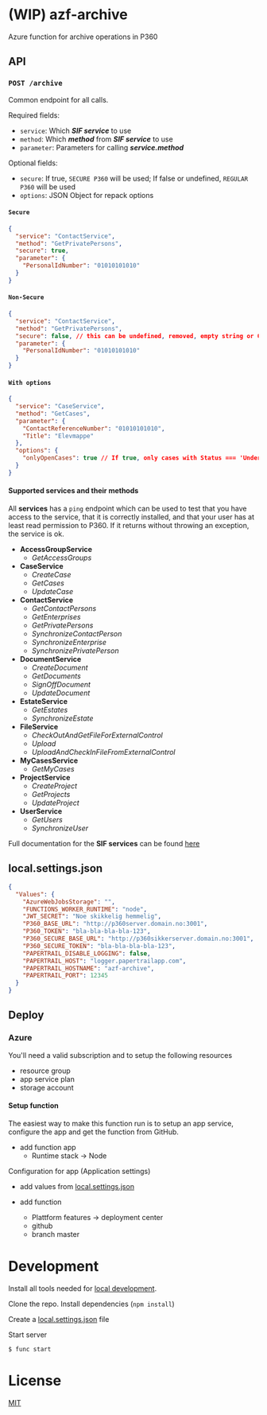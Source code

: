 # (WIP) azf-archive

Azure function for archive operations in P360

## API

### ```POST /archive```

Common endpoint for all calls. 

Required fields:
- `service`: Which ***SIF service*** to use
- `method`: Which ***method*** from ***SIF service*** to use
- `parameter`: Parameters for calling ***service.method***

Optional fields:
- `secure`: If true, `SECURE P360` will be used; If false or undefined, `REGULAR P360` will be used
- `options`: JSON Object for repack options

#### `Secure`

```json
{
  "service": "ContactService",
  "method": "GetPrivatePersons",
  "secure": true,
  "parameter": {
    "PersonalIdNumber": "01010101010"
  }
}
```

#### `Non-Secure`

```json
{
  "service": "ContactService",
  "method": "GetPrivatePersons",
  "secure": false, // this can be undefined, removed, empty string or 0 as well
  "parameter": {
    "PersonalIdNumber": "01010101010"
  }
}
```

#### `With options`

```json
{
  "service": "CaseService",
  "method": "GetCases",
  "parameter": {
    "ContactReferenceNumber": "01010101010",
    "Title": "Elevmappe"
  },
  "options": {
    "onlyOpenCases": true // If true, only cases with Status === 'Under behandling' will be returned; If false or undefined, all cases will be returned regardless of Status
  }
}
```

#### Supported **services** and their **methods**

All **services** has a `ping` endpoint which can be used to test that you have access to the service, that it is correctly installed, and that your user has at least read permission to P360.
If it returns without throwing an exception, the service is ok.

- **AccessGroupService**
  - *GetAccessGroups*
- **CaseService**
  - *CreateCase*
  - *GetCases*
  - *UpdateCase*
- **ContactService**
  - *GetContactPersons*
  - *GetEnterprises*
  - *GetPrivatePersons*
  - *SynchronizeContactPerson*
  - *SynchronizeEnterprise*
  - *SynchronizePrivatePerson*
- **DocumentService**
  - *CreateDocument*
  - *GetDocuments*
  - *SignOffDocument*
  - *UpdateDocument*
- **EstateService**
  - *GetEstates*
  - *SynchronizeEstate*
- **FileService**
  - *CheckOutAndGetFileForExternalControl*
  - *Upload*
  - *UploadAndCheckInFileFromExternalControl*
- **MyCasesService**
  - *GetMyCases*
- **ProjectService**
  - *CreateProject*
  - *GetProjects*
  - *UpdateProject*
- **UserService**
  - *GetUsers*
  - *SynchronizeUser*

Full documentation for the **SIF services** can be found [here](https://github.com/vtfk/azf-archive/blob/master/docs/sif-generic-web-service.pdf)

## local.settings.json

```json
{
  "Values": {
    "AzureWebJobsStorage": "",
    "FUNCTIONS_WORKER_RUNTIME": "node",
    "JWT_SECRET": "Noe skikkelig hemmelig",
    "P360_BASE_URL": "http://p360server.domain.no:3001",
    "P360_TOKEN": "bla-bla-bla-bla-123",
    "P360_SECURE_BASE_URL": "http://p360sikkerserver.domain.no:3001",
    "P360_SECURE_TOKEN": "bla-bla-bla-bla-123",
    "PAPERTRAIL_DISABLE_LOGGING": false,
    "PAPERTRAIL_HOST": "logger.papertrailapp.com",
    "PAPERTRAIL_HOSTNAME": "azf-archive",
    "PAPERTRAIL_PORT": 12345
  }
}
```
## Deploy

### Azure

You'll need a valid subscription and to setup the following resources

- resource group
- app service plan
- storage account

#### Setup function

The easiest way to make this function run is to setup an app service, configure the app and get the function from GitHub.

- add function app
  - Runtime stack -> Node

Configuration for app (Application settings)
- add values from [local.settings.json](#local.settings.json)

- add function
  - Plattform features -> deployment center
  - github
  - branch master

# Development

Install all tools needed for [local development](https://docs.microsoft.com/en-us/azure/azure-functions/functions-develop-local).

Clone the repo. Install dependencies (```npm install```)

Create a [local.settings.json](#local.settings.json) file

Start server

```
$ func start
```

# License

[MIT](LICENSE)
